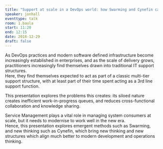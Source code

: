 ```yaml
---
title: "Support at scale in a DevOps world: how Swarming and Cynefin can save you from 3rd Line hell"
speaker: jonhall
eventtype: talk
room: 1.baula
start: 11:20
end: 12:15
date: 2018-12-29
draft: false
---
```


As DevOps practices and modern software defined infrastructure become increasingly established in enterprises,
and as the scale of delivery grows, practitioners increasingly find themselves drawn into traditional IT support structures.  
Here, they find themselves expected to act as part of a classic multi-tier support structure,
with at least part of their time spent acting as a 3rd line support function.  

This presentation explores the problems this creates:
its siloed nature creates inefficient work-in-progress queues,
and reduces cross-functional collaboration and knowledge sharing.  

Service Management plays a vital role in managing system consumers at scale,
but it needs to modernise to work well in the new era.  
Hence, this presentation explores emergent methods such as Swarming,
and new thinking such as Cynefin, which bring new thinking and new structures which align much better to modern development and operations thinking.  

